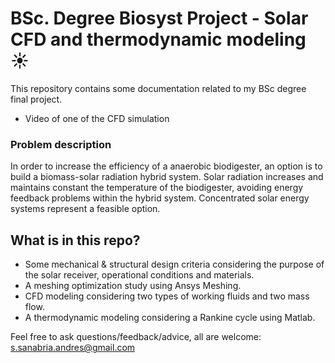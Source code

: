 # BSc. Degree Biosyst Project - Solar CFD and thermodynamic modeling ☀️

This repository contains some documentation related to my BSc degree final project.

- Video of one of the CFD simulation

### Problem description
In order to increase the efficiency of a anaerobic biodigester, an option is to build a biomass-solar radiation hybrid system. Solar radiation increases and maintains constant the temperature of the biodigester, avoiding energy feedback problems within the hybrid system. Concentrated solar energy systems represent a feasible option.

## What is in this repo?
* Some mechanical & structural design criteria considering the purpose of the solar receiver, operational conditions and materials.
* A meshing optimization study using Ansys Meshing.
* CFD modeling considering two types of working fluids and two mass flow.
* A thermodynamic modeling considering a Rankine cycle using Matlab.

Feel free to ask questions/feedback/advice, all are welcome: s.sanabria.andres@gmail.com
